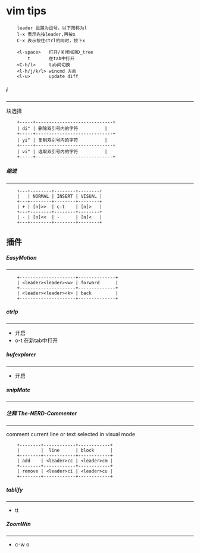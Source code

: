 # vim tips
```
	leader 设置为逗号，以下简称为l
	l-x 表示先按leader,再按x
	C-x 表示按住ctrl的同时，按下x

	<l-space>	打开/关闭NERD_tree
		t		在tab中打开
	<C-h/l>		tab间切换
	<l-h/j/k/l> wincmd 方向
	<l-u>		update diff
```

##### i
---
块选择
```
	+-----+-----------------------------+
	| di" | 删除双引号内的字符          |
	+-----+-----------------------------+
	| yi" | 复制双引号内的字符          |
	+-----+-----------------------------+
	| vi" | 选取双引号内的字符          |
	+-----+-----------------------------+
```

##### 缩进
---
```
	+---+--------+--------+--------+
	|   | NORMAL | INSERT | VISUAL |
	+---+--------+--------+--------+
	| + | [n]>>  | c-t    | [n]>   |
	+---+--------+--------+--------+
	| - | [n]<<  | -      | [n]<   |
	+---+--------+--------+--------+
```


## 插件

##### EasyMotion
---
```
	+---------------------+--------------+
	| <leader><leader><w> | forward      |
	+---------------------+--------------+
	| <leader><leader><k> | back         |
	+---------------------+--------------+
```

##### ctrlp
---
  - <c-p> 开启
  - o-t 在新tab中打开

##### bufexplorer
---
  - <c-b> 开启

##### snipMate
---

##### 注释 The-NERD-Commenter
---
comment current line or text selected in visual mode
```
	+--------+------------+------------+
	|        |  line      | block      |
	+--------+------------+------------+
	| add    | <leader>cc | <leader>cm |
	+--------+------------+------------+
	| remove | <leader>ci | <leader>cu |
	+--------+------------+------------+
```

##### tablify
---
  - <leader>tt

##### ZoomWin
---
  - c-w o

